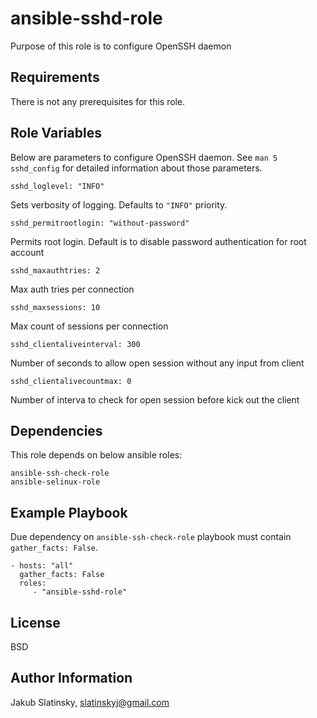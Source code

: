 ansible-sshd-role
=========

Purpose of this role is to configure OpenSSH daemon

Requirements
------------

There is not any prerequisites for this role. 

Role Variables
--------------

Below are parameters to configure OpenSSH daemon. See `man 5 sshd_config` for detailed information about those parameters.

    sshd_loglevel: "INFO"

Sets verbosity of logging. Defaults to `"INFO"` priority.

    sshd_permitrootlogin: "without-password"

Permits root login. Default is to disable password authentication for root account

    sshd_maxauthtries: 2

Max auth tries per connection

    sshd_maxsessions: 10

Max count of sessions per connection

    sshd_clientaliveinterval: 300

Number of seconds to allow open session without any input from client

    sshd_clientalivecountmax: 0

Number of interva to check for open session before kick out the client


Dependencies
------------

This role depends on below ansible roles:

    ansible-ssh-check-role
    ansible-selinux-role

Example Playbook
----------------

Due dependency on `ansible-ssh-check-role` playbook must contain `gather_facts: False`.

    - hosts: "all"
      gather_facts: False
      roles:
         - "ansible-sshd-role"

License
-------

BSD

Author Information
------------------

Jakub Slatinsky, slatinskyj@gmail.com
